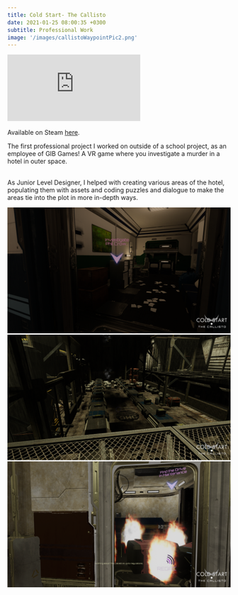 ```yaml
---
title: Cold Start- The Callisto
date: 2021-01-25 08:00:35 +0300
subtitle: Professional Work
image: '/images/callistoWaypointPic2.png'
---
```


<p><iframe src="https://www.youtube.com/embed/_bGl9Cc9ZRY" frameborder="0" allowfullscreen></iframe></p>

Available on Steam <a href="https://store.steampowered.com/app/1679170/Cold_Start_The_Callisto/">here</a>.

The first professional project I worked on outside of a school project, as an employee of GIB Games! A VR game where you investigate a murder in a hotel in outer space.

<br>As Junior Level Designer, I helped with creating various areas of the hotel, populating them with assets and coding puzzles and dialogue to make the areas tie into the plot in more in-depth ways.

<div class="gallery-box">
  <div class="gallery">
    <img src="/images/callistoWaypointPic4.png" alt="Project">
  </div>
</div>

<div class="gallery-box">
  <div class="gallery">
    <img src="/images/callistoWaypointPic3.png" alt="Project">
  </div>
</div>

<div class="gallery-box">
  <div class="gallery">
    <img src="/images/callistoWaypointPic6.png" alt="Project">
  </div>
</div>